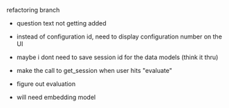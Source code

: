 refactoring branch
- question text not getting added
- instead of configuration id, need to display configuration number on the UI


- maybe i dont need to save session id for the data models (think it thru)
- make the call to get_session when user hits "evaluate"
- figure out evaluation 
- will need embedding model